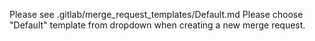 Please see .gitlab/merge_request_templates/Default.md
Please choose "Default" template from dropdown when creating a new merge request.
